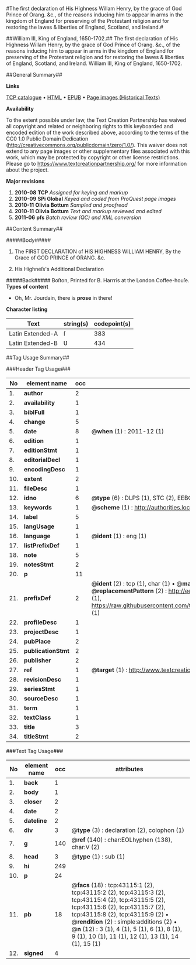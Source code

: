 #The first declaration of His Highness Willam Henry, by the grace of God Prince of Orang. &c., of the reasons inducing him to appear in arms in the kingdom of England for preserving of the Protestant religion and for restoring the lawes & liberties of England, Scotland, and Ireland.#

##William III, King of England, 1650-1702.##
The first declaration of His Highness Willam Henry, by the grace of God Prince of Orang. &c., of the reasons inducing him to appear in arms in the kingdom of England for preserving of the Protestant religion and for restoring the lawes & liberties of England, Scotland, and Ireland.
William III, King of England, 1650-1702.

##General Summary##

**Links**

[TCP catalogue](http://www.ota.ox.ac.uk/tcp/)  • 
[HTML](http://tei.it.ox.ac.uk/tcp/Texts-HTML/free/A66/A66133.html)  • 
[EPUB](http://tei.it.ox.ac.uk/tcp/Texts-EPUB/free/A66/A66133.epub) • 
[Page images (Historical Texts)](https://historicaltexts.jisc.ac.uk/eebo-09440479e)

**Availability**

To the extent possible under law, the Text Creation Partnership has waived all copyright and related or neighboring rights to this keyboarded and encoded edition of the work described above, according to the terms of the CC0 1.0 Public Domain Dedication (http://creativecommons.org/publicdomain/zero/1.0/). This waiver does not extend to any page images or other supplementary files associated with this work, which may be protected by copyright or other license restrictions. Please go to https://www.textcreationpartnership.org/ for more information about the project.

**Major revisions**

1. __2010-08__ __TCP__ *Assigned for keying and markup*
1. __2010-09__ __SPi Global__ *Keyed and coded from ProQuest page images*
1. __2010-11__ __Olivia Bottum__ *Sampled and proofread*
1. __2010-11__ __Olivia Bottum__ *Text and markup reviewed and edited*
1. __2011-06__ __pfs__ *Batch review (QC) and XML conversion*

##Content Summary##

#####Body#####

1. The FIRST DECLARATION of HIS HIGHNESS WILLIAM HENRY, By the Grace of GOD PRINCE of ORANG. &c.

1. His Highneſs's Additional Declaration

#####Back#####
Boſton, Printed for B. Harrris at the London Coffee-houſe.
**Types of content**

  * Oh, Mr. Jourdain, there is **prose** in there!

**Character listing**


|Text|string(s)|codepoint(s)|
|---|---|---|
|Latin Extended-A|ſ|383|
|Latin Extended-B|Ʋ|434|

##Tag Usage Summary##

###Header Tag Usage###

|No|element name|occ|attributes|
|---|---|---|---|
|1.|__author__|2||
|2.|__availability__|1||
|3.|__biblFull__|1||
|4.|__change__|5||
|5.|__date__|8| @__when__ (1) : 2011-12 (1)|
|6.|__edition__|1||
|7.|__editionStmt__|1||
|8.|__editorialDecl__|1||
|9.|__encodingDesc__|1||
|10.|__extent__|2||
|11.|__fileDesc__|1||
|12.|__idno__|6| @__type__ (6) : DLPS (1), STC (2), EEBO-CITATION (1), OCLC (1), VID (1)|
|13.|__keywords__|1| @__scheme__ (1) : http://authorities.loc.gov/ (1)|
|14.|__label__|5||
|15.|__langUsage__|1||
|16.|__language__|1| @__ident__ (1) : eng (1)|
|17.|__listPrefixDef__|1||
|18.|__note__|5||
|19.|__notesStmt__|2||
|20.|__p__|11||
|21.|__prefixDef__|2| @__ident__ (2) : tcp (1), char (1)  •  @__matchPattern__ (2) : ([0-9\-]+):([0-9IVX]+) (1), (.+) (1)  •  @__replacementPattern__ (2) : http://eebo.chadwyck.com/downloadtiff?vid=$1&page=$2 (1), https://raw.githubusercontent.com/textcreationpartnership/Texts/master/tcpchars.xml#$1 (1)|
|22.|__profileDesc__|1||
|23.|__projectDesc__|1||
|24.|__pubPlace__|2||
|25.|__publicationStmt__|2||
|26.|__publisher__|2||
|27.|__ref__|1| @__target__ (1) : http://www.textcreationpartnership.org/docs/. (1)|
|28.|__revisionDesc__|1||
|29.|__seriesStmt__|1||
|30.|__sourceDesc__|1||
|31.|__term__|1||
|32.|__textClass__|1||
|33.|__title__|3||
|34.|__titleStmt__|2||


###Text Tag Usage###

|No|element name|occ|attributes|
|---|---|---|---|
|1.|__back__|1||
|2.|__body__|1||
|3.|__closer__|2||
|4.|__date__|2||
|5.|__dateline__|2||
|6.|__div__|3| @__type__ (3) : declaration (2), colophon (1)|
|7.|__g__|140| @__ref__ (140) : char:EOLhyphen (138), char:V (2)|
|8.|__head__|3| @__type__ (1) : sub (1)|
|9.|__hi__|249||
|10.|__p__|24||
|11.|__pb__|18| @__facs__ (18) : tcp:43115:1 (2), tcp:43115:2 (2), tcp:43115:3 (2), tcp:43115:4 (2), tcp:43115:5 (2), tcp:43115:6 (2), tcp:43115:7 (2), tcp:43115:8 (2), tcp:43115:9 (2)  •  @__rendition__ (2) : simple:additions (2)  •  @__n__ (12) : 3 (1), 4 (1), 5 (1), 6 (1), 8 (1), 9 (1), 10 (1), 11 (1), 12 (1), 13 (1), 14 (1), 15 (1)|
|12.|__signed__|4||

